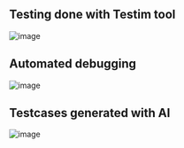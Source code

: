 ## Testing done with Testim tool
![image](https://github.com/user-attachments/assets/b130ccd3-372f-46fb-b5bd-ffcdf631ce9e)
## Automated debugging
![image](https://github.com/user-attachments/assets/a5444db7-8572-4cb2-b193-ed2f0edcebc1)
## Testcases generated with AI
![image](https://github.com/user-attachments/assets/16c1a2cf-e33c-4678-b9e5-7a146d5420ac)
